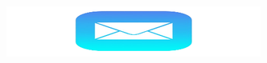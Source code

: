 <!DOCTYPE html>
<html lang="en">
<head>
  

<div class="container">
  <a href="mailto:umarylandigem@gmail.com"> 
  <img class="image" src="email.png" width ="1000" height="100">
  <div class="overlay">

</body>
</html>
